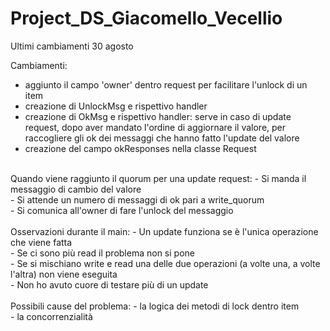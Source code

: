 # Project_DS_Giacomello_Vecellio
Ultimi cambiamenti 30 agosto

Cambiamenti:
- aggiunto il campo 'owner' dentro request per facilitare l'unlock di un item <br>
- creazione di UnlockMsg e rispettivo handler<br>
- creazione di OkMsg e rispettivo handler: serve in caso di update request, dopo aver mandato l'ordine di aggiornare il valore, per raccogliere gli ok dei messaggi che hanno fatto l'update del valore<br>
- creazione del campo okResponses nella classe Request<br>
<br>
Quando viene raggiunto il quorum per una update request:
- Si manda il messaggio di cambio del valore<br>
- Si attende un numero di messaggi di ok pari a write_quorum <br>
- Si comunica all'owner di fare l'unlock del messaggio<br>
<br>
Osservazioni durante il main:
- Un update funziona se è l'unica operazione che viene fatta<br>
- Se ci sono più read il problema non si pone<br>
- Se si mischiano write e read una delle due operazioni (a volte una, a volte l'altra) non viene eseguita<br>
- Non ho avuto cuore di testare più di un update<br>
<br>
Possibili cause del problema:
- la logica dei metodi di lock dentro item<br>
- la concorrenzialità<br>
